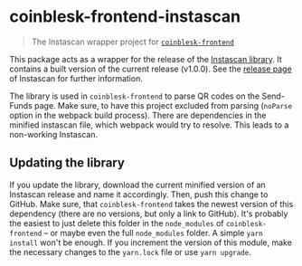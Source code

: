 # coinblesk-frontend-instascan
> The Instascan wrapper project for [`coinblesk-frontend`](https://github.com/coinblesk/coinblesk-frontend)

This package acts as a wrapper for the release of the [Instascan library](https://github.com/schmich/instascan). It contains a built version of the current release (v1.0.0). See the [release page](https://github.com/schmich/instascan/releases) of Instascan for further information.

The library is used in `coinblesk-frontend` to parse QR codes on the Send-Funds page. Make sure, to have this project excluded from parsing (`noParse` option in the webpack build process). There are dependencies in the minified instascan file, which webpack would try to resolve. This leads to a non-working Instascan.

## Updating the library
If you update the library, download the current minified version of an Instascan release and name it accordingly. Then, push this change to GitHub. Make sure, that `coinblesk-frontend` takes the newest version of this dependency (there are no versions, but only a link to GitHub). It's probably the easiest to just delete this folder in the `node_modules` of `coinblesk-frontend` &ndash; or maybe even the full `node_modules` folder. A simple `yarn install` won't be enough.
If you increment the version of this module, make the necessary changes to the `yarn.lock` file or use `yarn upgrade`.
